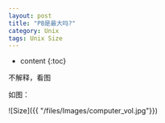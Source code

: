 ```yaml
---
layout: post
title: "PB是最大吗?"
category: Unix
tags: Unix Size
---
```


* content
{:toc}



不解释，看图

如图：

![Size]({{ "/files/Images/computer_vol.jpg"}})



	

